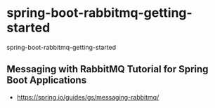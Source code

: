 # spring-boot-rabbitmq-getting-started
spring-boot-rabbitmq-getting-started

## Messaging with RabbitMQ Tutorial for Spring Boot Applications
- https://spring.io/guides/gs/messaging-rabbitmq/
